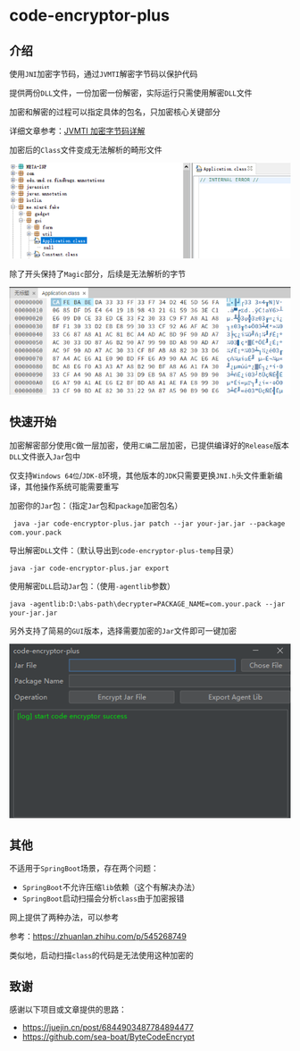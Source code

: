 # code-encryptor-plus

## 介绍

使用`JNI`加密字节码，通过`JVMTI`解密字节码以保护代码

提供两份`DLL`文件，一份加密一份解密，实际运行只需使用解密`DLL`文件

加密和解密的过程可以指定具体的包名，只加密核心关键部分

详细文章参考：[JVMTI 加密字节码详解](https://mp.weixin.qq.com/s?__biz=MzkzOTQzOTE1NQ==&mid=2247483823&idx=1&sn=a3ae476ccedd2d7fec96e5887989d1c0&chksm=c2f1a4f3f5862de57ce35ebcbf1c39f231ec282934ae8740654be372b1ca4f712c6c101c91e6#rd)

加密后的`Class`文件变成无法解析的畸形文件

![jd-gui](img/002.png)

除了开头保持了`Magic`部分，后续是无法解析的字节

![hex](img/003.png)

## 快速开始

加密解密部分使用`C`做一层加密，使用`汇编`二层加密，已提供编译好的`Release`版本`DLL`文件嵌入`Jar`包中

仅支持`Windows 64位`/`JDK-8`环境，其他版本的`JDK`只需要更换`JNI.h`头文件重新编译，其他操作系统可能需要重写

加密你的`Jar`包：（指定`Jar`包和`package`加密包名）

```shell
 java -jar code-encryptor-plus.jar patch --jar your-jar.jar --package com.your.pack
```

导出解密`DLL`文件：（默认导出到`code-encryptor-plus-temp`目录）

```shell
java -jar code-encryptor-plus.jar export
```

使用解密`DLL`启动`Jar`包：（使用`-agentlib`参数）

```shell
java -agentlib:D:\abs-path\decrypter=PACKAGE_NAME=com.your.pack --jar your-jar.jar
```

另外支持了简易的`GUI`版本，选择需要加密的`Jar`文件即可一键加密

![screenshot](img/001.png)

## 其他

不适用于`SpringBoot`场景，存在两个问题：
- `SpringBoot`不允许压缩`lib`依赖（这个有解决办法）
- `SpringBoot`启动扫描会分析`class`由于加密报错

网上提供了两种办法，可以参考

参考：https://zhuanlan.zhihu.com/p/545268749

类似地，启动扫描`class`的代码是无法使用这种加密的

## 致谢

感谢以下项目或文章提供的思路：
- https://juejin.cn/post/6844903487784894477
- https://github.com/sea-boat/ByteCodeEncrypt
